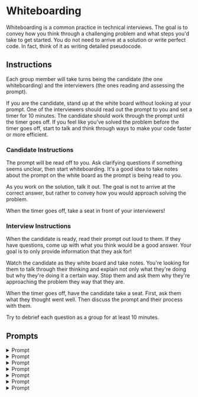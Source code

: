 # Whiteboarding

Whiteboarding is a common practice in technical interviews. The goal is to
convey how you think through a challenging problem and what steps you'd take to
get started. You do not need to arrive at a solution or write perfect code. In
fact, think of it as writing detailed pseudocode.

## Instructions

Each group member will take turns being the candidate (the one whiteboarding)
and the interviewers (the ones reading and assessing the prompt).

If you are the candidate, stand up at the white board without looking at your
prompt. One of the interviewers should read out the prompt to you and set
a timer for 10 minutes. The candidate should work through the prompt until the
timer goes off. If you feel like you've solved the problem before the timer goes
off, start to talk and think through ways to make your code faster or more
efficient.

### Candidate Instructions

The prompt will be read off to you. Ask clarifying questions if something seems
unclear, then start whiteboarding. It's a good idea to take notes about the
prompt on the white board as the prompt is being read to you.

As you work on the solution, talk it out. The goal is not to arrive at the
correct answer, but rather to convey how you would approach solving the problem.

When the timer goes off, take a seat in front of your interviewers!

### Interview Instructions

When the candidate is ready, read their prompt out loud to them. If they have
questions, come up with what you think would be a good answer. Your goal is to
only provide information that they ask for!

Watch the candidate as they white board and take notes. You're looking for them
to talk through their thinking and explain not only what they're doing but why
they're doing it a certain way. Stop them and ask them why they're approaching
the problem they way that they are.

When the timer goes off, have the candidate take a seat. First, ask them what
they thought went well. Then discuss the prompt and their process with them.

Try to debrief each question as a group for at least 10 minutes.

## Prompts

<details>
  <summary>Prompt</summary>

  Given an array of integers, write a function that returns a sorted list of all the
  duplicates in the array.

  e.g.:

  ```js
    dups([1, 2, 3])    // = []
    dups([1, 2, 2])    // = [2]
    dups([3, 3, 3])    // = [3]
    dups([2, 1, 2, 1]) // = [1, 2]
  ```

  How would you make your solution more efficient?

  [Source](https://www.byte-by-byte.com/findduplicates/)
</details>

<details>
  <summary>Prompt</summary>

  A linked list is a list structure made of of nodes where each node contains
  a value and a reference to the next node in the list:

  ![Linked
  List](https://www.cs.cmu.edu/~adamchik/15-121/lectures/Linked%20Lists/pix/linkedlist.bmp)

  Given an unsorted linked list, write a function that removes all duplicates
  (i.e. returns a new linked list containing only the unique values).

  [Source](https://www.byte-by-byte.com/deduplinkedlist/)

</details>

<details>
  <summary>Prompt</summary>

  Given two strings, write a function to determine whether they are anagrams.

  e.g.:

  isAnagram("", "") = true

  isAnagram("A", "A") = true

  isAnagram("A", "B") = false

  isAnagram("ab", "ba") = true

  isAnagram("AB", "ab") = true

  [Source](https://www.byte-by-byte.com/anagrams/)

</details>

<details>
  <summary>Prompt</summary>

  New York City has the highest population of any city in the U.S., with
  8,550,405 people. Bonanza, Utah has the smallest population with only 1 person
  living in it (his name is John).

  How would you calculate the exact population of the United States.
</details>

<details>
  <summary>Prompt</summary>

  Given an array of numbers, write a function that returns the largest
  difference between two consecutive numbers in the array.

  e.g.:

  largestDifference([1, 3]) // => 2

  largestDifference([1, 3, 8]) // => 5

  largestDifference([1, 3, 8, 0, 9]) // => 9

</details>

<details>
  <summary>Prompt</summary>

  Given two integers, write a function that swaps them without using any temporary variables.

  [Source](https://www.byte-by-byte.com/swapvariables/)

</details>

<details>
  <summary>Prompt</summary>

  Given two strings of integers, write a function that will return the number
  of common characters.

  e.g.:

  commonChars('abc', 'abc') // => 3

  commonChars('aef','hqa') // => 1

  commonChars('ferlv','evlrf') // => 5

</details>
